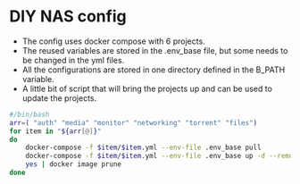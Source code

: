 # DIY NAS config

- The config uses docker compose with 6 projects.
- The reused variables are stored in the .env_base file, but some needs to be changed in the yml files.
- All the configurations are stored in one directory defined in the B_PATH variable.
- A little bit of script that will bring the projects up and can be used to update the projects.
```bash                                                                   
#/bin/bash
arr=( "auth" "media" "monitor" "networking" "torrent" "files")
for item in "${arr[@]}"
do
    docker-compose -f $item/$item.yml --env-file .env_base pull
    docker-compose -f $item/$item.yml --env-file .env_base up -d --remove-orphans
    yes | docker image prune
done
```
